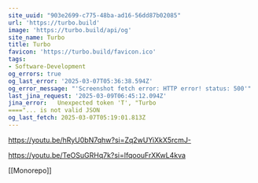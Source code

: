 ```yaml
---
site_uuid: "903e2699-c775-48ba-ad16-56dd87b02085"
url: 'https://turbo.build'
image: 'https://turbo.build/api/og'
site_name: Turbo
title: Turbo
favicon: 'https://turbo.build/favicon.ico'
tags:
- Software-Development
og_errors: true
og_last_error: '2025-03-07T05:36:38.594Z'
og_error_message: "'Screenshot fetch error: HTTP error! status: 500'"
last_jina_request: '2025-03-09T06:45:12.094Z'
jina_error:   Unexpected token 'T', "Turbo
===="... is not valid JSON
og_last_fetch: 2025-03-07T05:19:01.813Z
---
```


https://youtu.be/hRyU0bN7qhw?si=Zq2wUYiXkX5rcmJ-

https://youtu.be/TeOSuGRHq7k?si=lfqoouFrXKwL4kva

[[Monorepo]]

